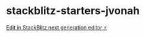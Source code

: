 # stackblitz-starters-jvonah

[Edit in StackBlitz next generation editor ⚡️](https://stackblitz.com/~/github.com/rcb18/stackblitz-starters-jvonah)